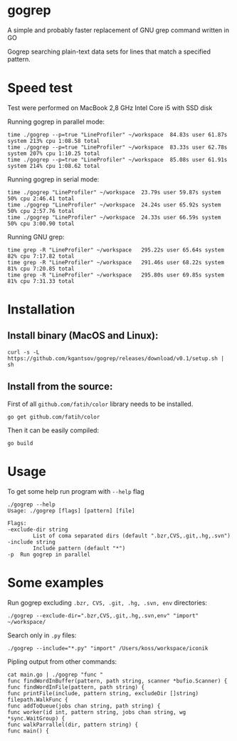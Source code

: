 # gogrep
A simple and probably faster replacement of GNU grep command written in GO


Gogrep searching plain-text data sets for lines that match a specified pattern.


# Speed test

Test were performed on MacBook 2,8 GHz Intel Core i5 with SSD disk

Running gogrep in parallel mode:

    time ./gogrep --p=true "LineProfiler" ~/workspace  84.83s user 61.87s system 213% cpu 1:08.58 total
    time ./gogrep --p=true "LineProfiler" ~/workspace  83.33s user 62.78s system 207% cpu 1:10.25 total
    time ./gogrep --p=true "LineProfiler" ~/workspace  85.08s user 61.91s system 214% cpu 1:08.62 total

Running gogrep in serial mode:

    time ./gogrep "LineProfiler" ~/workspace  23.79s user 59.87s system 50% cpu 2:46.41 total
    time ./gogrep "LineProfiler" ~/workspace  24.24s user 65.92s system 50% cpu 2:57.76 total
    time ./gogrep "LineProfiler" ~/workspace  24.33s user 66.59s system 50% cpu 3:00.90 total

Running GNU grep:

    time grep -R "LineProfiler" ~/workspace   295.22s user 65.64s system 82% cpu 7:17.82 total
    time grep -R "LineProfiler" ~/workspace   291.46s user 68.22s system 81% cpu 7:20.85 total
    time grep -R "LineProfiler" ~/workspace   295.80s user 69.85s system 81% cpu 7:31.33 total


# Installation

## Install binary (MacOS and Linux):

    curl -s -L https://github.com/kgantsov/gogrep/releases/download/v0.1/setup.sh | sh

## Install from the source:

First of all `github.com/fatih/color` library needs to be installed.

    go get github.com/fatih/color

Then it can be easily compiled:

    go build

# Usage

To get some help run program with `--help` flag

    ./gogrep --help
    Usage: ./gogrep [flags] [pattern] [file]

    Flags:
    -exclude-dir string
            List of coma separated dirs (default ".bzr,CVS,.git,.hg,.svn")
    -include string
            Include pattern (default "*")
    -p	Run gogrep in parallel


# Some examples

Run gogrep excluding `.bzr, CVS, .git, .hg, .svn, env` directories:

    ./gogrep --exclude-dir=".bzr,CVS,.git,.hg,.svn,env" "import" ~/workspace/

Search only in `.py` files:

    ./gogrep --include="*.py" "import" /Users/koss/workspace/iconik


Pipling output from other commands:

    cat main.go | ./gogrep "func "
    func findWordInBuffer(pattern, path string, scanner *bufio.Scanner) {
    func findWordInFile(pattern, path string) {
    func printFile(include, pattern string, excludeDir []string) filepath.WalkFunc {
    func addToQueue(jobs chan string, path string) {
    func worker(id int, pattern string, jobs chan string, wg *sync.WaitGroup) {
    func walkParrallel(dir, pattern string) {
    func main() {
